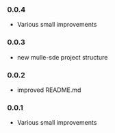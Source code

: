 ### 0.0.4

* Various small improvements

### 0.0.3

* new mulle-sde project structure

### 0.0.2

* improved README.md

### 0.0.1

* Various small improvements

